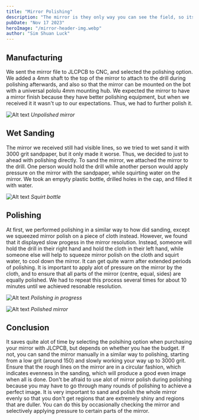 ```yaml
---
title: "Mirror Polishing"
description: "The mirror is they only way you can see the field, so its important to produce a high resolution one"
pubDate: "Nov 17 2023"
heroImage: "/mirror-header-img.webp"
author: "Sim Shuan Luck"
---
```


## Manufacturing

We sent the mirror file to JLCPCB to CNC, and selected the polishing option. We added a 4mm shaft to the top of the mirror to attach to the drill during polishing afterwards, and also so that the mirror can be mounted on the bot with a universal pololu 4mm mounting hub. We expected the mirror to have a mirror finish because they have better polishing equipment, but when we received it it wasn't up to our expectations. Thus, we had to further polish it.

![Alt text](/unpolished-mirror.webp)
*Unpolished mirror*

## Wet Sanding

The mirror we received still had visible lines, so we tried to wet sand it with 3000 grit sandpaper, but it only made it worse. Thus, we decided to just to ahead with polishing directly. To sand the mirror, we attached the mirror to the drill. One person would hold the drill while another person would apply pressure on the mirror with the sandpaper, while squirting water on the mirror. We took an empyty plastic bottle, drilled holes in the cap, and filled it with water.

![Alt text](/squirt-bottle.webp)
*Squirt bottle*

## Polishing

At first, we performed polishing in a similar way to how did sanding, except we squeezed mirror polish on a piece of cloth instead. However, we found that it displayed slow progess in the mirror resolution. Instead, someone will hold the drill in their right hand and hold the cloth in their left hand, while someone else will help to squeeze mirror polish on the cloth and squirt water, to cool down the mirror. It can get quite warm after extended periods of polishing. It is important to apply alot of pressure on the mirror by the cloth, and to ensure that all parts of the mirror (centre, equal, sides) are equally polished. We had to repeat this process several times for about 10 minutes until we achieved resonable resolution.

![Alt text](/polishing-in-progress.webp)
*Polishing in progress*

![Alt text](/polished-mirror.webp)
*Polished mirror*

## Conclusion

It saves quite alot of time by selecting the polsihing option when purchasing your mirror with JLCPCB, but depends on whether you hae the budget. If not, you can sand the mirror manually in a similar way to polishing, starting from a low grit (around 150) and slowly working your way up to 3000 grit. Ensure that the rough lines on the mirror are in a circular fashion, which indicates evenness in the sanding, which will produce a good even image when all is done. Don't be afraid to use alot of mirror polish during polishing because you may have to go through many rounds of polishing to achieve a perfect image. It is very important to sand and polish the whole mirror evenly so that you don't get regions that are extremely shiny and regions that are duller. You can do this by occasionally checking the mirror and selectively applying pressure to certain parts of the mirror.